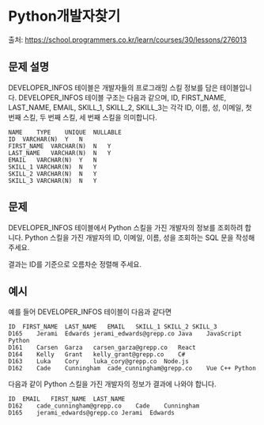 # Python개발자찾기

출처: https://school.programmers.co.kr/learn/courses/30/lessons/276013

## 문제 설명

DEVELOPER_INFOS 테이블은 개발자들의 프로그래밍 스킬 정보를 담은 테이블입니다. DEVELOPER_INFOS 테이블 구조는 다음과 같으며, ID, FIRST_NAME, LAST_NAME, EMAIL, SKILL_1, SKILL_2, SKILL_3는 각각 ID, 이름, 성, 이메일, 첫 번째 스킬, 두 번째 스킬, 세 번째 스킬을 의미합니다.

```
NAME	TYPE	UNIQUE	NULLABLE
ID	VARCHAR(N)	Y	N
FIRST_NAME	VARCHAR(N)	N	Y
LAST_NAME	VARCHAR(N)	N	Y
EMAIL	VARCHAR(N)	Y	N
SKILL_1	VARCHAR(N)	N	Y
SKILL_2	VARCHAR(N)	N	Y
SKILL_3	VARCHAR(N)	N	Y
```

## 문제

DEVELOPER_INFOS 테이블에서 Python 스킬을 가진 개발자의 정보를 조회하려 합니다. Python 스킬을 가진 개발자의 ID, 이메일, 이름, 성을 조회하는 SQL 문을 작성해 주세요.

결과는 ID를 기준으로 오름차순 정렬해 주세요.

## 예시

예를 들어 DEVELOPER_INFOS 테이블이 다음과 같다면

```
ID	FIRST_NAME	LAST_NAME	EMAIL	SKILL_1	SKILL_2	SKILL_3
D165	Jerami	Edwards	jerami_edwards@grepp.co	Java	JavaScript	Python
D161	Carsen	Garza	carsen_garza@grepp.co	React
D164	Kelly	Grant	kelly_grant@grepp.co	C#
D163	Luka	Cory	luka_cory@grepp.co	Node.js
D162	Cade	Cunningham	cade_cunningham@grepp.co	Vue	C++	Python
```

다음과 같이 Python 스킬을 가진 개발자의 정보가 결과에 나와야 합니다.

```
ID	EMAIL	FIRST_NAME	LAST_NAME
D162	cade_cunningham@grepp.co	Cade	Cunningham
D165	jerami_edwards@grepp.co	Jerami	Edwards
```
